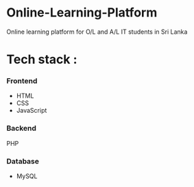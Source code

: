 # Online-Learning-Platform
Online learning platform for O/L and A/L IT students in Sri Lanka

# Tech stack :

### Frontend 

- HTML
- CSS
- JavaScript

### Backend 

PHP

### Database

- MySQL
